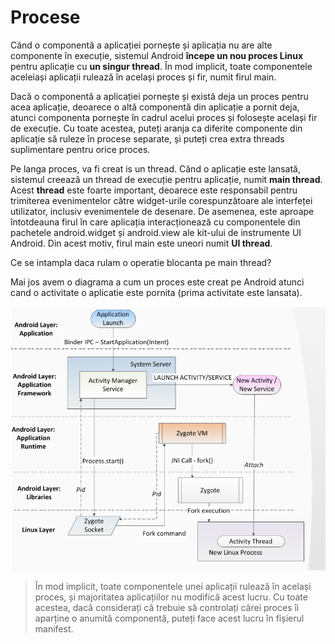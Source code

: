 # Procese

Când o componentă a aplicației pornește și aplicația nu are alte componente în
execuție, sistemul Android **începe un nou proces Linux** pentru aplicație cu **un
singur thread**. În mod implicit, toate componentele aceleiași aplicații
rulează în același proces și fir, numit firul main.

Dacă o componentă a aplicației pornește și există deja un proces pentru acea
aplicație, deoarece o altă componentă din aplicație a pornit deja, atunci
componenta pornește în cadrul acelui proces și folosește același fir de
execuție. Cu toate acestea, puteți aranja ca diferite componente din aplicație
să ruleze în procese separate, și puteți crea extra threads
suplimentare pentru orice proces.

Pe langa proces, va fi creat is un thread. Când o aplicație este lansată,
sistemul creează un thread de execuție pentru aplicație, numit **main thread**. Acest
**thread** este foarte important, deoarece este responsabil pentru trimiterea
evenimentelor către widget-urile corespunzătoare ale interfeței utilizator,
inclusiv evenimentele de desenare. De asemenea, este aproape întotdeauna firul
în care aplicația interacționează cu componentele din pachetele
android.widget și android.view ale kit-ului de instrumente UI Android. Din
acest motiv, firul main este uneori numit **UI thread**.

<div class="warning">
Ce se intampla daca rulam o operatie blocanta pe main thread?
</div>

Mai jos avem o diagrama a cum un proces este creat pe Android atunci cand o
activitate o aplicatie este pornita (prima activitate este lansata).

<img src="images/android_process.png" width="800" alt="">

> În mod implicit, toate componentele unei aplicații rulează în același proces, și majoritatea aplicațiilor nu modifică acest lucru. Cu toate acestea, dacă considerați că trebuie să controlați cărei proces îi aparține o anumită componentă, puteți face acest lucru în fișierul manifest.

